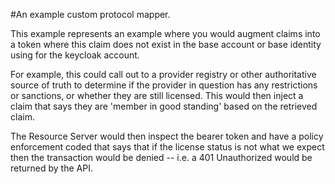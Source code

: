 #An example custom protocol mapper. 

This example represents an example where you would augment claims into a token where this claim does not exist in the base account or base identity using for the keycloak account. 

For example, this could call out to a provider registry or other authoritative source of truth to determine if the provider in question has any restrictions or sanctions, or whether they are still licensed. This would then inject a claim that says they are 'member in good standing' based on the retrieved claim.  

The Resource Server would then inspect the bearer token and have a policy enforcement coded that says that if the license status is not what we expect then the transaction would be denied -- i.e. a 401 Unauthorized would be returned by the API. 
